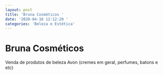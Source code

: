 ```yaml
---
layout: post
title: 'Bruna Cosméticos '
date: '2020-04-10 12:12:20 '
categories: 'Beleza e Estética'
---
```


# Bruna Cosméticos 

Venda de produtos de beleza Avon (cremes em geral, perfumes, batons e etc)
